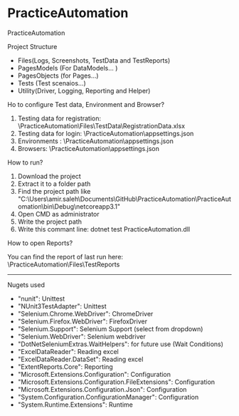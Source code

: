 # PracticeAutomation
PracticeAutomation

Project Structure
- Files(Logs, Screenshots, TestData and TestReports)
- PagesModels (For DataModels... )
- PagesObjects (for Pages...)
- Tests (Test scenaios...)
- Utility(Driver, Logging, Reporting and Helper)


Ho to configure Test data, Environment and Browser?

1. Testing data for registration: \PracticeAutomation\Files\TestData\RegistrationData.xlsx
2. Testing data for login: \PracticeAutomation\appsettings.json
3. Environments : \PracticeAutomation\appsettings.json
4. Browsers: \PracticeAutomation\appsettings.json

How to run?

1. Download the project
2. Extract it to a folder path
3. Find the project path like "C:\Users\amir.saleh\Documents\GitHub\PracticeAutomation\PracticeAutomation\bin\Debug\netcoreapp3.1"
4. Open CMD as administrator
5. Write the project path
6. Write this commant line: dotnet test PracticeAutomation.dll 

How to open Reports?

You can find the report of last run here: \PracticeAutomation\Files\TestReports



--------------------------------------------------------------------------------------------------


Nugets used
- "nunit": Unittest
- "NUnit3TestAdapter": Unittest
- "Selenium.Chrome.WebDriver": ChromeDriver
- "Selenium.Firefox.WebDriver": FirefoxDriver
- "Selenium.Support": Selenium Support (select from dropdown)
- "Selenium.WebDriver": Selenium webdriver
- "DotNetSeleniumExtras.WaitHelpers": for future use (Wait Conditions)
- "ExcelDataReader": Reading excel 
- "ExcelDataReader.DataSet": Reading excel
- "ExtentReports.Core": Reporting
- "Microsoft.Extensions.Configuration": Configuration
- "Microsoft.Extensions.Configuration.FileExtensions": Configuration
- "Microsoft.Extensions.Configuration.Json": Configuration
- "System.Configuration.ConfigurationManager": Configuration
- "System.Runtime.Extensions": Runtime



